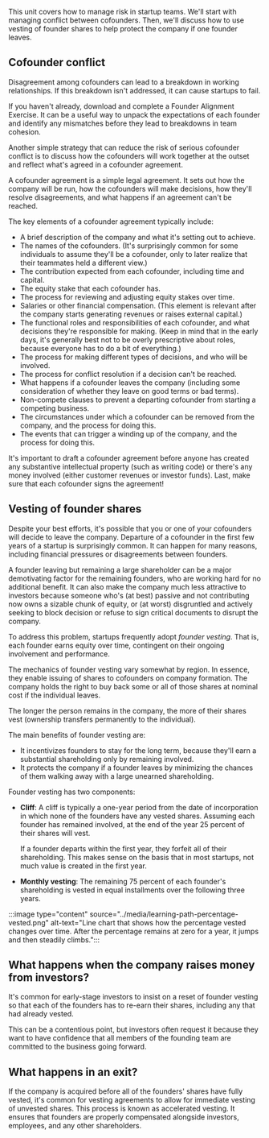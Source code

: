 This unit covers how to manage risk in startup teams. We'll start with managing conflict between cofounders. Then, we'll discuss how to use vesting of founder shares to help protect the company if one founder leaves.

## Cofounder conflict

Disagreement among cofounders can lead to a breakdown in working relationships. If this breakdown isn't addressed, it can cause startups to fail.

If you haven't already, download and complete a Founder Alignment Exercise. It can be a useful way to unpack the expectations of each founder and identify any mismatches before they lead to breakdowns in team cohesion.

Another simple strategy that can reduce the risk of serious cofounder conflict is to discuss how the cofounders will work together at the outset and reflect what's agreed in a cofounder agreement.

A cofounder agreement is a simple legal agreement. It sets out how the company will be run, how the cofounders will make decisions, how they'll resolve disagreements, and what happens if an agreement can't be reached.

The key elements of a cofounder agreement typically include:

- A brief description of the company and what it's setting out to achieve.
- The names of the cofounders. (It's surprisingly common for some individuals to assume they'll be a cofounder, only to later realize that their teammates held a different view.)
- The contribution expected from each cofounder, including time and capital.
- The equity stake that each cofounder has.
- The process for reviewing and adjusting equity stakes over time.
- Salaries or other financial compensation. (This element is relevant after the company starts generating revenues or raises external capital.)
- The functional roles and responsibilities of each cofounder, and what decisions they're responsible for making. (Keep in mind that in the early days, it's generally best not to be overly prescriptive about roles, because everyone has to do a bit of everything.)
- The process for making different types of decisions, and who will be involved.
- The process for conflict resolution if a decision can't be reached.
- What happens if a cofounder leaves the company (including some consideration of whether they leave on good terms or bad terms).
- Non-compete clauses to prevent a departing cofounder from starting a competing business.
- The circumstances under which a cofounder can be removed from the company, and the process for doing this.
- The events that can trigger a winding up of the company, and the process for doing this.

It's important to draft a cofounder agreement before anyone has created any substantive intellectual property (such as writing code) or there's any money involved (either customer revenues or investor funds). Last, make sure that each cofounder signs the agreement!

## Vesting of founder shares

Despite your best efforts, it's possible that you or one of your cofounders will decide to leave the company. Departure of a cofounder in the first few years of a startup is surprisingly common. It can happen for many reasons, including financial pressures or disagreements between founders.

A founder leaving but remaining a large shareholder can be a major demotivating factor for the remaining founders, who are working hard for no additional benefit. It can also make the company much less attractive to investors because someone who's (at best) passive and not contributing now owns a sizable chunk of equity, or (at worst) disgruntled and actively seeking to block decision or refuse to sign critical documents to disrupt the company.

To address this problem, startups frequently adopt *founder vesting*. That is, each founder earns equity over time, contingent on their ongoing involvement and performance.

The mechanics of founder vesting vary somewhat by region. In essence, they enable issuing of shares to cofounders on company formation. The company holds the right to buy back some or all of those shares at nominal cost if the individual leaves.

The longer the person remains in the company, the more of their shares vest (ownership transfers permanently to the individual).

The main benefits of founder vesting are:

- It incentivizes founders to stay for the long term, because they'll earn a substantial shareholding only by remaining involved.
- It protects the company if a founder leaves by minimizing the chances of them walking away with a large unearned shareholding.

Founder vesting has two components:

- **Cliff**: A cliff is typically a one-year period from the date of incorporation in which none of the founders have any vested shares. Assuming each founder has remained involved, at the end of the year 25 percent of their shares will vest.

  If a founder departs within the first year, they forfeit all of their shareholding. This makes sense on the basis that in most startups, not much value is created in the first year.

- **Monthly vesting**: The remaining 75 percent of each founder's shareholding is vested in equal installments over the following three years.

:::image type="content" source="../media/learning-path-percentage-vested.png" alt-text="Line chart that shows how the percentage vested changes over time. After the percentage remains at zero for a year, it jumps and then steadily climbs.":::

## What happens when the company raises money from investors?

It's common for early-stage investors to insist on a reset of founder vesting so that each of the founders has to re-earn their shares, including any that had already vested.

This can be a contentious point, but investors often request it because they want to have confidence that all members of the founding team are committed to the business going forward.

## What happens in an exit?

If the company is acquired before all of the founders' shares have fully vested, it's common for vesting agreements to allow for immediate vesting of unvested shares. This process is known as accelerated vesting. It ensures that founders are properly compensated alongside investors, employees, and any other shareholders.
